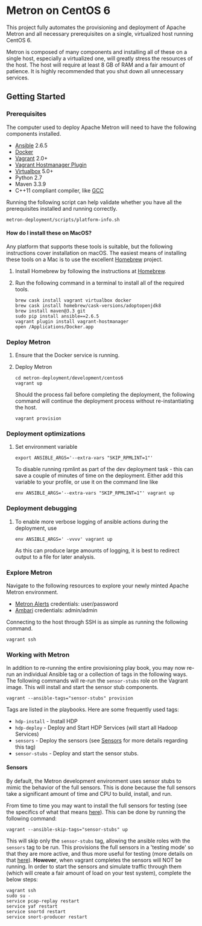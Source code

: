 <!--
Licensed to the Apache Software Foundation (ASF) under one
or more contributor license agreements.  See the NOTICE file
distributed with this work for additional information
regarding copyright ownership.  The ASF licenses this file
to you under the Apache License, Version 2.0 (the
"License"); you may not use this file except in compliance
with the License.  You may obtain a copy of the License at

    http://www.apache.org/licenses/LICENSE-2.0

Unless required by applicable law or agreed to in writing, software
distributed under the License is distributed on an "AS IS" BASIS,
WITHOUT WARRANTIES OR CONDITIONS OF ANY KIND, either express or implied.
See the License for the specific language governing permissions and
limitations under the License.
-->
Metron on CentOS 6
==================

This project fully automates the provisioning and deployment of Apache Metron and all necessary prerequisites on a single, virtualized host running CentOS 6.

Metron is composed of many components and installing all of these on a single host, especially a virtualized one, will greatly stress the resources of the host.   The host will require at least 8 GB of RAM and a fair amount of patience.  It is highly recommended that you shut down all unnecessary services.

Getting Started
---------------

### Prerequisites

The computer used to deploy Apache Metron will need to have the following components installed.

 - [Ansible](https://github.com/ansible/ansible) 2.6.5
 - [Docker](https://www.docker.com/community-edition)
 - [Vagrant](https://www.vagrantup.com) 2.0+
 - [Vagrant Hostmanager Plugin](https://github.com/devopsgroup-io/vagrant-hostmanager)
 - [Virtualbox](https://virtualbox.org) 5.0+
 - Python 2.7
 - Maven 3.3.9
 - C++11 compliant compiler, like [GCC](https://gcc.gnu.org/projects/cxx-status.html#cxx11)

Running the following script can help validate whether you have all the prerequisites installed and running correctly.

  ```
  metron-deployment/scripts/platform-info.sh
  ```

#### How do I install these on MacOS?

Any platform that supports these tools is suitable, but the following instructions cover installation on macOS.  The easiest means of installing these tools on a Mac is to use the excellent [Homebrew](http://brew.sh/) project.

1. Install Homebrew by following the instructions at [Homebrew](http://brew.sh/).

1. Run the following command in a terminal to install all of the required tools.

    ```
    brew cask install vagrant virtualbox docker
    brew cask install homebrew/cask-versions/adoptopenjdk8
    brew install maven@3.3 git
    sudo pip install ansible==2.6.5
    vagrant plugin install vagrant-hostmanager
    open /Applications/Docker.app
    ```

### Deploy Metron

1. Ensure that the Docker service is running.

1. Deploy Metron

    ```
    cd metron-deployment/development/centos6
    vagrant up
    ```

    Should the process fail before completing the deployment, the following command will continue the deployment process without re-instantiating the host.

    ```
    vagrant provision
    ```

### Deployment optimizations

1. Set environment variable
    ```
    export ANSIBLE_ARGS='--extra-vars "SKIP_RPMLINT=1"'
    ```
    To disable running rpmlint as part of the dev deployment task - this can save a couple of minutes of time on the deployment.
    Either add this variable to your profile, or use it on the command line like

    ```
    env ANSIBLE_ARGS='--extra-vars "SKIP_RPMLINT=1"' vagrant up
    ```

### Deployment debugging

1.  To enable more verbose logging of ansible actions during the deployment, use
    ```
    env ANSIBLE_ARGS=' -vvvv' vagrant up
    ```
    As this can produce large amounts of logging, it is best to redirect output to a file for later analysis.


### Explore Metron

Navigate to the following resources to explore your newly minted Apache Metron environment.

* [Metron Alerts](http://node1:4201) credentials: user/password
* [Ambari](http://node1:8080) credentials: admin/admin

Connecting to the host through SSH is as simple as running the following command.
```
vagrant ssh
```

### Working with Metron

In addition to re-running the entire provisioning play book, you may now re-run an individual Ansible tag or a collection of tags in the following ways.  The following commands will re-run the `sensor-stubs` role on the Vagrant image. This will install and start the sensor stub components.

```
vagrant --ansible-tags="sensor-stubs" provision
```

Tags are listed in the playbooks.  Here are some frequently used tags:
+ `hdp-install` - Install HDP
+ `hdp-deploy` - Deploy and Start HDP Services (will start all Hadoop Services)
+ `sensors` - Deploy the sensors (see [Sensors](#sensors) for more details regarding this tag)
+ `sensor-stubs` - Deploy and start the sensor stubs.

#### Sensors

By default, the Metron development environment uses sensor stubs to mimic the behavior of the full sensors.  This is done because the full sensors take a significant amount of time and CPU to build, install, and run.

From time to time you may want to install the full sensors for testing (see the specifics of what that means [here](../../ansible/playbooks/sensor_install.yml)).  This can be done by running the following command:

```
vagrant --ansible-skip-tags="sensor-stubs" up
```

This will skip only the `sensor-stubs` tag, allowing the ansible roles with the `sensors` tag to be run.  This provisions the full sensors in a 'testing mode' so that they are more active, and thus more useful for testing (more details on that [here](../../ansible/roles/sensor-test-mode/)).  **However**, when vagrant completes the sensors will NOT be running.  In order to start the sensors and simulate traffic through them (which will create a fair amount of load on your test system), complete the below steps:

```
vagrant ssh
sudo su -
service pcap-replay restart
service yaf restart
service snortd restart
service snort-producer restart
```

